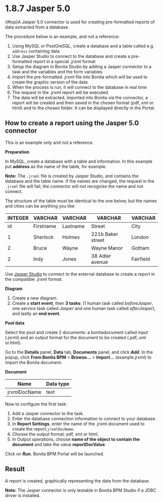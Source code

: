 
1.8.7 Jasper 5.0
================

[](){#top}A Jasper 5.0 connector is used for creating pre-formatted reports of data extracted from a database.

The procedure below is an example, and not a reference:

1.  Using MySQL or PostGreSQL, create a database and a table called e.g. `address` containing data
2.  Use Jasper Studio to connect to the database and create a pre-formatted report in a special .jrxml format
3.  Setup the diagram in Bonita Studio by adding a Jasper connector to a task and the variables and the form variables
4.  Import the pre-formatted .jrxml file into Bonita which will be used to create the graphic version of the data
5.  When the process is run, it will connect to the database in real time
6.  The request in the .jrxml report will be executed
7.  The data will be extracted, imported into Bonita via the connector, a report will be created and then saved in the chosen format (pdf, xml or html) and to the chosen folder.
    It can be displayed directly in the Portal.

How to create a report using the Jasper 5.0 connector
-----------------------------------------------------

This is an example only and not a reference.

**Preparation**

In MySQL, create a database with a table and information. In this example put **address** as the name of the table, for example.

<div class="alert alert-info">

<span class="glyphicon glyphicon-info-sign"></span> **Note:** The `.jrxml` file is created by Jasper Studio, and contains the database and the table name. If the names are changed, the request in the `.jrxml` file will fail, the connector will not recognise the name and not connect.

</div>

The structure of the table must be identical to the one below, but the names and cities can be anything you like:

| INTEGER | VARCHAR   | VARCHAR  | VARCHAR           | VARCHAR   |
|---------|-----------|----------|-------------------|-----------|
| id      | Firstname | Lastname | Street            | City      |
| 1       | Sherlock  | Holmes   | 221b Baker street | London    |
| 2       | Bruce     | Wayne    | Wayne Manor       | Gotham    |
| 2       | Indy      | Jones    | 38 Adler avenue   | Fairfield |

Use [Jasper Studio](http://community.jaspersoft.com/project/jaspersoft-studio) to connect to the external database to create a report in the compatible .jrxml format.

**Diagram**

1.  Create a new diagram.
2.  Create a **start event**, then **3 tasks**:
    (1 human task called *beforeJasper*, one service task called *Jasper* and one human task called *afterJasper*), and lastly an **end event**.

**Pool data**

Select the pool and create 2 documents: a bonitadocument called input (.jxrml) and an output format for the document to be created (.pdf,.xml or.html).

Go to the **Details** panel, **Data** tab, **Documents** panel, and click ***Add***.
In the popup, click **From Bonita BPM** &gt; **Browse...** &gt; **Import...** (example.jrxml) to import the Bonita document.

**Document**

| Name         | Data type |
|--------------|-----------|
| jrxmlDocName | text      |

Now to configure the first task:

1.  Add a Jasper connector to the task.
2.  Enter the database connection information to connect to your database.
3.  In **Report Settings**, enter the name of the .jrxml document used to create the report.`jrxmlDocName`.
4.  Choose the output format: pdf, xml or html.
5.  In Output operations, choose **name of the object to contain the document** and take the value **reportDocValue**.

Click on ***Run.*** Bonita BPM Portal will be launched.

Result
------

A report is created, graphically representing the data from the database.

<div class="alert alert-info">

<span class="glyphicon glyphicon-info-sign"></span> **Note:** The Jasper connector is only testable in Bonita BPM Studio if a JDBC driver is installed.

</div>

